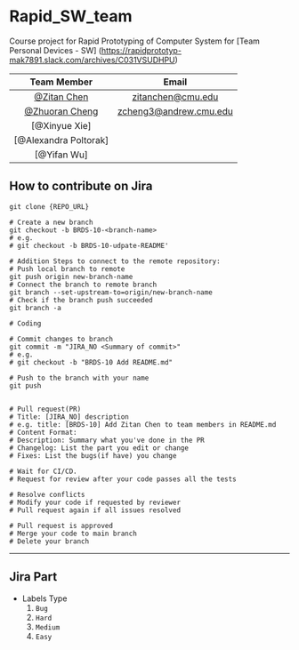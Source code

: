 # Rapid_SW_team
Course project for Rapid Prototyping of Computer System for [Team Personal Devices - SW] (https://rapidprototyp-mak7891.slack.com/archives/C031VSUDHPU)

| Team Member | Email |
| :---: | :---: |
| [@Zitan Chen](https://18-749fall2021.slack.com/archives/D02CPSL0UHG) | zitanchen@cmu.edu |
| [@Zhuoran Cheng](https://18-749fall2021.slack.com/archives/D02C979QJJ3) |zcheng3@andrew.cmu.edu|
| [@Xinyue Xie]
| [@Alexandra Poltorak]
| [@Yifan Wu]

## How to contribute on Jira

```shell
git clone {REPO_URL}

# Create a new branch
git checkout -b BRDS-10-<branch-name>
# e.g.
# git checkout -b BRDS-10-udpate-README'

# Addition Steps to connect to the remote repository:
# Push local branch to remote
git push origin new-branch-name
# Connect the branch to remote branch
git branch --set-upstream-to=origin/new-branch-name
# Check if the branch push succeeded
git branch -a

# Coding

# Commit changes to branch
git commit -m "JIRA_NO <Summary of commit>"
# e.g.
# git checkout -b "BRDS-10 Add README.md"

# Push to the branch with your name
git push


# Pull request(PR)
# Title: [JIRA_NO] description
# e.g. title: [BRDS-10] Add Zitan Chen to team members in README.md
# Content Format:
# Description: Summary what you've done in the PR
# Changelog: List the part you edit or change
# Fixes: List the bugs(if have) you change

# Wait for CI/CD. 
# Request for review after your code passes all the tests

# Resolve conflicts
# Modify your code if requested by reviewer
# Pull request again if all issues resolved

# Pull request is approved
# Merge your code to main branch
# Delete your branch
```

----
## Jira Part
- Labels Type
   1. `Bug`
   2. `Hard`
   3. `Medium`
   4. `Easy`

